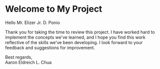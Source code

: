 # Welcome to My Project

Hello Mr. Elizer Jr. D. Ponio

Thank you for taking the time to review this project. I have worked hard to implement the concepts we've learned, and I hope you find this work reflective of the skills we've been developing. I look forward to your feedback and suggestions for improvement.

Best regards,  
Aaron Eldreich L. Chua
